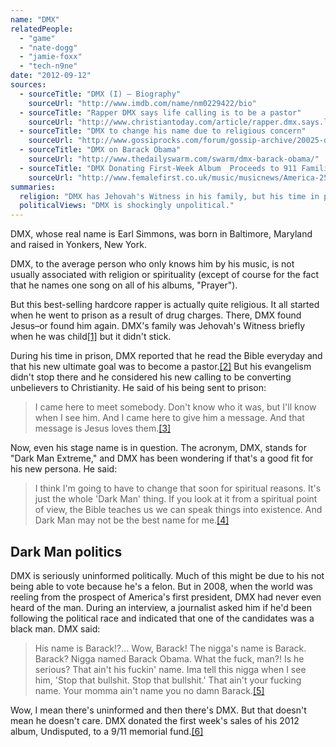 ```yaml
---
name: "DMX"
relatedPeople:
  - "game"
  - "nate-dogg"
  - "jamie-foxx"
  - "tech-n9ne"
date: "2012-09-12"
sources:
  - sourceTitle: "DMX (I) – Biography"
    sourceUrl: "http://www.imdb.com/name/nm0229422/bio"
  - sourceTitle: "Rapper DMX says life calling is to be a pastor"
    sourceUrl: "http://www.christiantoday.com/article/rapper.dmx.says.life.calling.is.to.be.a.pastor/22333.htm"
  - sourceTitle: "DMX to change his name due to religious concern"
    sourceUrl: "http://www.gossiprocks.com/forum/gossip-archive/20025-dmx-change-his-name-due-religious-concern.html"
  - sourceTitle: "DMX on Barack Obama"
    sourceUrl: "http://www.thedailyswarm.com/swarm/dmx-barack-obama/"
  - sourceTitle: "DMX Donating First-Week Album  Proceeds to 911 Families"
    sourceUrl: "http://www.femalefirst.co.uk/music/musicnews/America-255685.html"
summaries:
  religion: "DMX has Jehovah's Witness in his family, but his time in prison turned him into a devout Evangelical Christian."
  politicalViews: "DMX is shockingly unpolitical."
---
```


DMX, whose real name is Earl Simmons, was born in Baltimore, Maryland and raised in Yonkers, New York.

DMX, to the average person who only knows him by his music, is not usually associated with religion or spirituality (except of course for the fact that he names one song on all of his albums, "Prayer").

But this best-selling hardcore rapper is actually quite religious. It all started when he went to prison as a result of drug charges. There, DMX found Jesus–or found him again. DMX's family was Jehovah's Witness briefly when he was child<a class="source-citation" href="#http%3A%2F%2Fwww.imdb.com%2Fname%2Fnm0229422%2Fbio" title="DMX (I) – Biography">[1]</a> but it didn't stick.

During his time in prison, DMX reported that he read the Bible everyday and that his new ultimate goal was to become a pastor.<a class="source-citation" href="#http%3A%2F%2Fwww.christiantoday.com%2Farticle%2Frapper.dmx.says.life.calling.is.to.be.a.pastor%2F22333.htm" title="Rapper DMX says life calling is to be a pastor">[2]</a> But his evangelism didn't stop there and he considered his new calling to be converting unbelievers to Christianity. He said of his being sent to prison:

>I came here to meet somebody. Don't know who it was, but I'll know when I see him. And I came here to give him a message. And that message is Jesus loves them.<a class="source-citation" href="#http%3A%2F%2Fwww.christiantoday.com%2Farticle%2Frapper.dmx.says.life.calling.is.to.be.a.pastor%2F22333.htm" title="Rapper DMX says life calling is to be a pastor">[3]</a>

Now, even his stage name is in question. The acronym, DMX, stands for "Dark Man Extreme," and DMX has been wondering if that's a good fit for his new persona. He said:

>I think I'm going to have to change that soon for spiritual reasons. It's just the whole 'Dark Man' thing. If you look at it from a spiritual point of view, the Bible teaches us we can speak things into existence. And Dark Man may not be the best name for me.<a class="source-citation" href="#http%3A%2F%2Fwww.gossiprocks.com%2Fforum%2Fgossip-archive%2F20025-dmx-change-his-name-due-religious-concern.html" title="DMX to change his name due to religious concern">[4]</a>

## 

## Dark Man politics

DMX is seriously uninformed politically. Much of this might be due to his not being able to vote because he's a felon. But in 2008, when the world was reeling from the prospect of America's first president, DMX had never even heard of the man. During an interview, a journalist asked him if he'd been following the political race and indicated that one of the candidates was a black man. DMX said:

>His name is Barack!?… Wow, Barack! The nigga's name is Barack. Barack? Nigga named Barack Obama. What the fuck, man?! Is he serious? That ain't his fuckin' name. Ima tell this nigga when I see him, 'Stop that bullshit. Stop that bullshit.' That ain't your fucking name. Your momma ain't name you no damn Barack.<a class="source-citation" href="#http%3A%2F%2Fwww.thedailyswarm.com%2Fswarm%2Fdmx-barack-obama%2F" title="DMX on Barack Obama">[5]</a>

Wow, I mean there's uninformed and then there's DMX. But that doesn't mean he doesn't care. DMX donated the first week's sales of his 2012 album, Undisputed, to a 9/11 memorial fund.<a class="source-citation" href="#http%3A%2F%2Fwww.femalefirst.co.uk%2Fmusic%2Fmusicnews%2FAmerica-255685.html" title="DMX Donating First-Week Album  Proceeds to 911 Families">[6]</a>